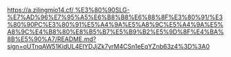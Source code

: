 https://a.zilingmio14.cf/,%E3%80%90SLG-%E7%AD%96%E7%95%A5%E6%B8%B8%E6%88%8F%E3%80%91/%E3%80%90PC%E3%80%91%E5%A4%9A%E5%A8%9C%E5%A4%9A%E5%A8%9C%E4%B8%80%E8%B5%B7%E5%B9%B2%E5%9D%8F%E4%BA%8B%E5%90%A7/README.md?sign=oUTnqAW51KidUL4EIYDJjZk7yrM4CSn1eEqYZnb63z4%3D%3A0